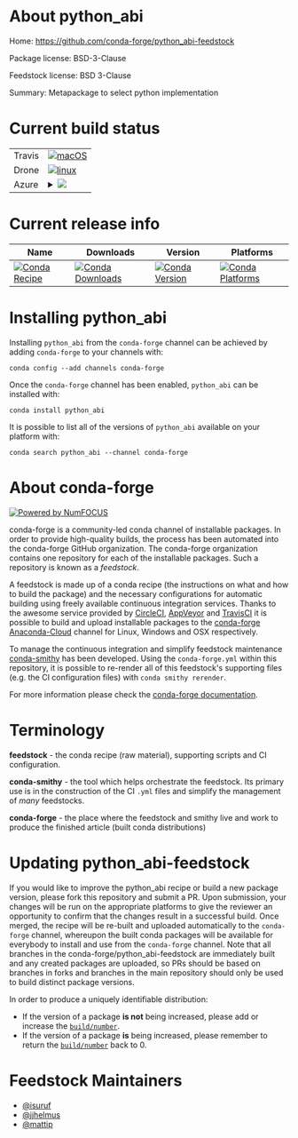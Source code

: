 About python_abi
================

Home: https://github.com/conda-forge/python_abi-feedstock

Package license: BSD-3-Clause

Feedstock license: BSD 3-Clause

Summary: Metapackage to select python implementation



Current build status
====================


<table><tr>
    <td>Travis</td>
    <td>
      <a href="https://travis-ci.com/conda-forge/python_abi-feedstock">
        <img alt="macOS" src="https://img.shields.io/travis/com/conda-forge/python_abi-feedstock/master.svg?label=macOS">
      </a>
    </td>
  </tr><tr>
    <td>Drone</td>
    <td>
      <a href="https://cloud.drone.io/conda-forge/python_abi-feedstock">
        <img alt="linux" src="https://img.shields.io/drone/build/conda-forge/master.svg?label=Linux">
      </a>
    </td>
  </tr>
    
  <tr>
    <td>Azure</td>
    <td>
      <details>
        <summary>
          <a href="https://dev.azure.com/conda-forge/feedstock-builds/_build/latest?definitionId=9015&branchName=master">
            <img src="https://dev.azure.com/conda-forge/feedstock-builds/_apis/build/status/python_abi-feedstock?branchName=master">
          </a>
        </summary>
        <table>
          <thead><tr><th>Variant</th><th>Status</th></tr></thead>
          <tbody><tr>
              <td>linux_aarch64_python3.6python_abi_tagcp27mupython_implcpythonpython_requirement2.7._python_version2.7</td>
              <td>
                <a href="https://dev.azure.com/conda-forge/feedstock-builds/_build/latest?definitionId=9015&branchName=master">
                  <img src="https://dev.azure.com/conda-forge/feedstock-builds/_apis/build/status/python_abi-feedstock?branchName=master&jobName=linux&configuration=linux_aarch64_python3.6python_abi_tagcp27mupython_implcpythonpython_requirement2.7._python_version2.7" alt="variant">
                </a>
              </td>
            </tr><tr>
              <td>linux_aarch64_python3.6python_abi_tagcp35mpython_implcpythonpython_requirement3.5._python_version3.5</td>
              <td>
                <a href="https://dev.azure.com/conda-forge/feedstock-builds/_build/latest?definitionId=9015&branchName=master">
                  <img src="https://dev.azure.com/conda-forge/feedstock-builds/_apis/build/status/python_abi-feedstock?branchName=master&jobName=linux&configuration=linux_aarch64_python3.6python_abi_tagcp35mpython_implcpythonpython_requirement3.5._python_version3.5" alt="variant">
                </a>
              </td>
            </tr><tr>
              <td>linux_aarch64_python3.6python_abi_tagcp36mpython_implcpythonpython_requirement3.6._python_version3.6</td>
              <td>
                <a href="https://dev.azure.com/conda-forge/feedstock-builds/_build/latest?definitionId=9015&branchName=master">
                  <img src="https://dev.azure.com/conda-forge/feedstock-builds/_apis/build/status/python_abi-feedstock?branchName=master&jobName=linux&configuration=linux_aarch64_python3.6python_abi_tagcp36mpython_implcpythonpython_requirement3.6._python_version3.6" alt="variant">
                </a>
              </td>
            </tr><tr>
              <td>linux_aarch64_python3.6python_abi_tagcp37mpython_implcpythonpython_requirement3.7._python_version3.7</td>
              <td>
                <a href="https://dev.azure.com/conda-forge/feedstock-builds/_build/latest?definitionId=9015&branchName=master">
                  <img src="https://dev.azure.com/conda-forge/feedstock-builds/_apis/build/status/python_abi-feedstock?branchName=master&jobName=linux&configuration=linux_aarch64_python3.6python_abi_tagcp37mpython_implcpythonpython_requirement3.7._python_version3.7" alt="variant">
                </a>
              </td>
            </tr><tr>
              <td>linux_aarch64_python3.6python_abi_tagcp38python_implcpythonpython_requirement3.8._python_version3.8</td>
              <td>
                <a href="https://dev.azure.com/conda-forge/feedstock-builds/_build/latest?definitionId=9015&branchName=master">
                  <img src="https://dev.azure.com/conda-forge/feedstock-builds/_apis/build/status/python_abi-feedstock?branchName=master&jobName=linux&configuration=linux_aarch64_python3.6python_abi_tagcp38python_implcpythonpython_requirement3.8._python_version3.8" alt="variant">
                </a>
              </td>
            </tr><tr>
              <td>linux_aarch64_python3.7python_abi_tagcp27mupython_implcpythonpython_requirement2.7._python_version2.7</td>
              <td>
                <a href="https://dev.azure.com/conda-forge/feedstock-builds/_build/latest?definitionId=9015&branchName=master">
                  <img src="https://dev.azure.com/conda-forge/feedstock-builds/_apis/build/status/python_abi-feedstock?branchName=master&jobName=linux&configuration=linux_aarch64_python3.7python_abi_tagcp27mupython_implcpythonpython_requirement2.7._python_version2.7" alt="variant">
                </a>
              </td>
            </tr><tr>
              <td>linux_aarch64_python3.7python_abi_tagcp35mpython_implcpythonpython_requirement3.5._python_version3.5</td>
              <td>
                <a href="https://dev.azure.com/conda-forge/feedstock-builds/_build/latest?definitionId=9015&branchName=master">
                  <img src="https://dev.azure.com/conda-forge/feedstock-builds/_apis/build/status/python_abi-feedstock?branchName=master&jobName=linux&configuration=linux_aarch64_python3.7python_abi_tagcp35mpython_implcpythonpython_requirement3.5._python_version3.5" alt="variant">
                </a>
              </td>
            </tr><tr>
              <td>linux_aarch64_python3.7python_abi_tagcp36mpython_implcpythonpython_requirement3.6._python_version3.6</td>
              <td>
                <a href="https://dev.azure.com/conda-forge/feedstock-builds/_build/latest?definitionId=9015&branchName=master">
                  <img src="https://dev.azure.com/conda-forge/feedstock-builds/_apis/build/status/python_abi-feedstock?branchName=master&jobName=linux&configuration=linux_aarch64_python3.7python_abi_tagcp36mpython_implcpythonpython_requirement3.6._python_version3.6" alt="variant">
                </a>
              </td>
            </tr><tr>
              <td>linux_aarch64_python3.7python_abi_tagcp37mpython_implcpythonpython_requirement3.7._python_version3.7</td>
              <td>
                <a href="https://dev.azure.com/conda-forge/feedstock-builds/_build/latest?definitionId=9015&branchName=master">
                  <img src="https://dev.azure.com/conda-forge/feedstock-builds/_apis/build/status/python_abi-feedstock?branchName=master&jobName=linux&configuration=linux_aarch64_python3.7python_abi_tagcp37mpython_implcpythonpython_requirement3.7._python_version3.7" alt="variant">
                </a>
              </td>
            </tr><tr>
              <td>linux_aarch64_python3.7python_abi_tagcp38python_implcpythonpython_requirement3.8._python_version3.8</td>
              <td>
                <a href="https://dev.azure.com/conda-forge/feedstock-builds/_build/latest?definitionId=9015&branchName=master">
                  <img src="https://dev.azure.com/conda-forge/feedstock-builds/_apis/build/status/python_abi-feedstock?branchName=master&jobName=linux&configuration=linux_aarch64_python3.7python_abi_tagcp38python_implcpythonpython_requirement3.8._python_version3.8" alt="variant">
                </a>
              </td>
            </tr><tr>
              <td>linux_ppc64le_python3.6python_abi_tagcp27mupython_implcpythonpython_requirement2.7._python_version2.7</td>
              <td>
                <a href="https://dev.azure.com/conda-forge/feedstock-builds/_build/latest?definitionId=9015&branchName=master">
                  <img src="https://dev.azure.com/conda-forge/feedstock-builds/_apis/build/status/python_abi-feedstock?branchName=master&jobName=linux&configuration=linux_ppc64le_python3.6python_abi_tagcp27mupython_implcpythonpython_requirement2.7._python_version2.7" alt="variant">
                </a>
              </td>
            </tr><tr>
              <td>linux_ppc64le_python3.6python_abi_tagcp35mpython_implcpythonpython_requirement3.5._python_version3.5</td>
              <td>
                <a href="https://dev.azure.com/conda-forge/feedstock-builds/_build/latest?definitionId=9015&branchName=master">
                  <img src="https://dev.azure.com/conda-forge/feedstock-builds/_apis/build/status/python_abi-feedstock?branchName=master&jobName=linux&configuration=linux_ppc64le_python3.6python_abi_tagcp35mpython_implcpythonpython_requirement3.5._python_version3.5" alt="variant">
                </a>
              </td>
            </tr><tr>
              <td>linux_ppc64le_python3.6python_abi_tagcp36mpython_implcpythonpython_requirement3.6._python_version3.6</td>
              <td>
                <a href="https://dev.azure.com/conda-forge/feedstock-builds/_build/latest?definitionId=9015&branchName=master">
                  <img src="https://dev.azure.com/conda-forge/feedstock-builds/_apis/build/status/python_abi-feedstock?branchName=master&jobName=linux&configuration=linux_ppc64le_python3.6python_abi_tagcp36mpython_implcpythonpython_requirement3.6._python_version3.6" alt="variant">
                </a>
              </td>
            </tr><tr>
              <td>linux_ppc64le_python3.6python_abi_tagcp37mpython_implcpythonpython_requirement3.7._python_version3.7</td>
              <td>
                <a href="https://dev.azure.com/conda-forge/feedstock-builds/_build/latest?definitionId=9015&branchName=master">
                  <img src="https://dev.azure.com/conda-forge/feedstock-builds/_apis/build/status/python_abi-feedstock?branchName=master&jobName=linux&configuration=linux_ppc64le_python3.6python_abi_tagcp37mpython_implcpythonpython_requirement3.7._python_version3.7" alt="variant">
                </a>
              </td>
            </tr><tr>
              <td>linux_ppc64le_python3.6python_abi_tagcp38python_implcpythonpython_requirement3.8._python_version3.8</td>
              <td>
                <a href="https://dev.azure.com/conda-forge/feedstock-builds/_build/latest?definitionId=9015&branchName=master">
                  <img src="https://dev.azure.com/conda-forge/feedstock-builds/_apis/build/status/python_abi-feedstock?branchName=master&jobName=linux&configuration=linux_ppc64le_python3.6python_abi_tagcp38python_implcpythonpython_requirement3.8._python_version3.8" alt="variant">
                </a>
              </td>
            </tr><tr>
              <td>linux_ppc64le_python3.7python_abi_tagcp27mupython_implcpythonpython_requirement2.7._python_version2.7</td>
              <td>
                <a href="https://dev.azure.com/conda-forge/feedstock-builds/_build/latest?definitionId=9015&branchName=master">
                  <img src="https://dev.azure.com/conda-forge/feedstock-builds/_apis/build/status/python_abi-feedstock?branchName=master&jobName=linux&configuration=linux_ppc64le_python3.7python_abi_tagcp27mupython_implcpythonpython_requirement2.7._python_version2.7" alt="variant">
                </a>
              </td>
            </tr><tr>
              <td>linux_ppc64le_python3.7python_abi_tagcp35mpython_implcpythonpython_requirement3.5._python_version3.5</td>
              <td>
                <a href="https://dev.azure.com/conda-forge/feedstock-builds/_build/latest?definitionId=9015&branchName=master">
                  <img src="https://dev.azure.com/conda-forge/feedstock-builds/_apis/build/status/python_abi-feedstock?branchName=master&jobName=linux&configuration=linux_ppc64le_python3.7python_abi_tagcp35mpython_implcpythonpython_requirement3.5._python_version3.5" alt="variant">
                </a>
              </td>
            </tr><tr>
              <td>linux_ppc64le_python3.7python_abi_tagcp36mpython_implcpythonpython_requirement3.6._python_version3.6</td>
              <td>
                <a href="https://dev.azure.com/conda-forge/feedstock-builds/_build/latest?definitionId=9015&branchName=master">
                  <img src="https://dev.azure.com/conda-forge/feedstock-builds/_apis/build/status/python_abi-feedstock?branchName=master&jobName=linux&configuration=linux_ppc64le_python3.7python_abi_tagcp36mpython_implcpythonpython_requirement3.6._python_version3.6" alt="variant">
                </a>
              </td>
            </tr><tr>
              <td>linux_ppc64le_python3.7python_abi_tagcp37mpython_implcpythonpython_requirement3.7._python_version3.7</td>
              <td>
                <a href="https://dev.azure.com/conda-forge/feedstock-builds/_build/latest?definitionId=9015&branchName=master">
                  <img src="https://dev.azure.com/conda-forge/feedstock-builds/_apis/build/status/python_abi-feedstock?branchName=master&jobName=linux&configuration=linux_ppc64le_python3.7python_abi_tagcp37mpython_implcpythonpython_requirement3.7._python_version3.7" alt="variant">
                </a>
              </td>
            </tr><tr>
              <td>linux_ppc64le_python3.7python_abi_tagcp38python_implcpythonpython_requirement3.8._python_version3.8</td>
              <td>
                <a href="https://dev.azure.com/conda-forge/feedstock-builds/_build/latest?definitionId=9015&branchName=master">
                  <img src="https://dev.azure.com/conda-forge/feedstock-builds/_apis/build/status/python_abi-feedstock?branchName=master&jobName=linux&configuration=linux_ppc64le_python3.7python_abi_tagcp38python_implcpythonpython_requirement3.8._python_version3.8" alt="variant">
                </a>
              </td>
            </tr><tr>
              <td>linux_python2.7python_abi_tagcp27mupython_implcpythonpython_requirement2.7._python_version2.7</td>
              <td>
                <a href="https://dev.azure.com/conda-forge/feedstock-builds/_build/latest?definitionId=9015&branchName=master">
                  <img src="https://dev.azure.com/conda-forge/feedstock-builds/_apis/build/status/python_abi-feedstock?branchName=master&jobName=linux&configuration=linux_python2.7python_abi_tagcp27mupython_implcpythonpython_requirement2.7._python_version2.7" alt="variant">
                </a>
              </td>
            </tr><tr>
              <td>linux_python2.7python_abi_tagcp35mpython_implcpythonpython_requirement3.5._python_version3.5</td>
              <td>
                <a href="https://dev.azure.com/conda-forge/feedstock-builds/_build/latest?definitionId=9015&branchName=master">
                  <img src="https://dev.azure.com/conda-forge/feedstock-builds/_apis/build/status/python_abi-feedstock?branchName=master&jobName=linux&configuration=linux_python2.7python_abi_tagcp35mpython_implcpythonpython_requirement3.5._python_version3.5" alt="variant">
                </a>
              </td>
            </tr><tr>
              <td>linux_python2.7python_abi_tagcp36mpython_implcpythonpython_requirement3.6._python_version3.6</td>
              <td>
                <a href="https://dev.azure.com/conda-forge/feedstock-builds/_build/latest?definitionId=9015&branchName=master">
                  <img src="https://dev.azure.com/conda-forge/feedstock-builds/_apis/build/status/python_abi-feedstock?branchName=master&jobName=linux&configuration=linux_python2.7python_abi_tagcp36mpython_implcpythonpython_requirement3.6._python_version3.6" alt="variant">
                </a>
              </td>
            </tr><tr>
              <td>linux_python2.7python_abi_tagcp37mpython_implcpythonpython_requirement3.7._python_version3.7</td>
              <td>
                <a href="https://dev.azure.com/conda-forge/feedstock-builds/_build/latest?definitionId=9015&branchName=master">
                  <img src="https://dev.azure.com/conda-forge/feedstock-builds/_apis/build/status/python_abi-feedstock?branchName=master&jobName=linux&configuration=linux_python2.7python_abi_tagcp37mpython_implcpythonpython_requirement3.7._python_version3.7" alt="variant">
                </a>
              </td>
            </tr><tr>
              <td>linux_python2.7python_abi_tagcp38python_implcpythonpython_requirement3.8._python_version3.8</td>
              <td>
                <a href="https://dev.azure.com/conda-forge/feedstock-builds/_build/latest?definitionId=9015&branchName=master">
                  <img src="https://dev.azure.com/conda-forge/feedstock-builds/_apis/build/status/python_abi-feedstock?branchName=master&jobName=linux&configuration=linux_python2.7python_abi_tagcp38python_implcpythonpython_requirement3.8._python_version3.8" alt="variant">
                </a>
              </td>
            </tr><tr>
              <td>linux_python3.6python_abi_tagcp27mupython_implcpythonpython_requirement2.7._python_version2.7</td>
              <td>
                <a href="https://dev.azure.com/conda-forge/feedstock-builds/_build/latest?definitionId=9015&branchName=master">
                  <img src="https://dev.azure.com/conda-forge/feedstock-builds/_apis/build/status/python_abi-feedstock?branchName=master&jobName=linux&configuration=linux_python3.6python_abi_tagcp27mupython_implcpythonpython_requirement2.7._python_version2.7" alt="variant">
                </a>
              </td>
            </tr><tr>
              <td>linux_python3.6python_abi_tagcp35mpython_implcpythonpython_requirement3.5._python_version3.5</td>
              <td>
                <a href="https://dev.azure.com/conda-forge/feedstock-builds/_build/latest?definitionId=9015&branchName=master">
                  <img src="https://dev.azure.com/conda-forge/feedstock-builds/_apis/build/status/python_abi-feedstock?branchName=master&jobName=linux&configuration=linux_python3.6python_abi_tagcp35mpython_implcpythonpython_requirement3.5._python_version3.5" alt="variant">
                </a>
              </td>
            </tr><tr>
              <td>linux_python3.6python_abi_tagcp36mpython_implcpythonpython_requirement3.6._python_version3.6</td>
              <td>
                <a href="https://dev.azure.com/conda-forge/feedstock-builds/_build/latest?definitionId=9015&branchName=master">
                  <img src="https://dev.azure.com/conda-forge/feedstock-builds/_apis/build/status/python_abi-feedstock?branchName=master&jobName=linux&configuration=linux_python3.6python_abi_tagcp36mpython_implcpythonpython_requirement3.6._python_version3.6" alt="variant">
                </a>
              </td>
            </tr><tr>
              <td>linux_python3.6python_abi_tagcp37mpython_implcpythonpython_requirement3.7._python_version3.7</td>
              <td>
                <a href="https://dev.azure.com/conda-forge/feedstock-builds/_build/latest?definitionId=9015&branchName=master">
                  <img src="https://dev.azure.com/conda-forge/feedstock-builds/_apis/build/status/python_abi-feedstock?branchName=master&jobName=linux&configuration=linux_python3.6python_abi_tagcp37mpython_implcpythonpython_requirement3.7._python_version3.7" alt="variant">
                </a>
              </td>
            </tr><tr>
              <td>linux_python3.6python_abi_tagcp38python_implcpythonpython_requirement3.8._python_version3.8</td>
              <td>
                <a href="https://dev.azure.com/conda-forge/feedstock-builds/_build/latest?definitionId=9015&branchName=master">
                  <img src="https://dev.azure.com/conda-forge/feedstock-builds/_apis/build/status/python_abi-feedstock?branchName=master&jobName=linux&configuration=linux_python3.6python_abi_tagcp38python_implcpythonpython_requirement3.8._python_version3.8" alt="variant">
                </a>
              </td>
            </tr><tr>
              <td>linux_python3.7python_abi_tagcp27mupython_implcpythonpython_requirement2.7._python_version2.7</td>
              <td>
                <a href="https://dev.azure.com/conda-forge/feedstock-builds/_build/latest?definitionId=9015&branchName=master">
                  <img src="https://dev.azure.com/conda-forge/feedstock-builds/_apis/build/status/python_abi-feedstock?branchName=master&jobName=linux&configuration=linux_python3.7python_abi_tagcp27mupython_implcpythonpython_requirement2.7._python_version2.7" alt="variant">
                </a>
              </td>
            </tr><tr>
              <td>linux_python3.7python_abi_tagcp35mpython_implcpythonpython_requirement3.5._python_version3.5</td>
              <td>
                <a href="https://dev.azure.com/conda-forge/feedstock-builds/_build/latest?definitionId=9015&branchName=master">
                  <img src="https://dev.azure.com/conda-forge/feedstock-builds/_apis/build/status/python_abi-feedstock?branchName=master&jobName=linux&configuration=linux_python3.7python_abi_tagcp35mpython_implcpythonpython_requirement3.5._python_version3.5" alt="variant">
                </a>
              </td>
            </tr><tr>
              <td>linux_python3.7python_abi_tagcp36mpython_implcpythonpython_requirement3.6._python_version3.6</td>
              <td>
                <a href="https://dev.azure.com/conda-forge/feedstock-builds/_build/latest?definitionId=9015&branchName=master">
                  <img src="https://dev.azure.com/conda-forge/feedstock-builds/_apis/build/status/python_abi-feedstock?branchName=master&jobName=linux&configuration=linux_python3.7python_abi_tagcp36mpython_implcpythonpython_requirement3.6._python_version3.6" alt="variant">
                </a>
              </td>
            </tr><tr>
              <td>linux_python3.7python_abi_tagcp37mpython_implcpythonpython_requirement3.7._python_version3.7</td>
              <td>
                <a href="https://dev.azure.com/conda-forge/feedstock-builds/_build/latest?definitionId=9015&branchName=master">
                  <img src="https://dev.azure.com/conda-forge/feedstock-builds/_apis/build/status/python_abi-feedstock?branchName=master&jobName=linux&configuration=linux_python3.7python_abi_tagcp37mpython_implcpythonpython_requirement3.7._python_version3.7" alt="variant">
                </a>
              </td>
            </tr><tr>
              <td>linux_python3.7python_abi_tagcp38python_implcpythonpython_requirement3.8._python_version3.8</td>
              <td>
                <a href="https://dev.azure.com/conda-forge/feedstock-builds/_build/latest?definitionId=9015&branchName=master">
                  <img src="https://dev.azure.com/conda-forge/feedstock-builds/_apis/build/status/python_abi-feedstock?branchName=master&jobName=linux&configuration=linux_python3.7python_abi_tagcp38python_implcpythonpython_requirement3.8._python_version3.8" alt="variant">
                </a>
              </td>
            </tr><tr>
              <td>osx_python2.7python_abi_tagcp27mpython_implcpythonpython_requirement2.7._python_version2.7</td>
              <td>
                <a href="https://dev.azure.com/conda-forge/feedstock-builds/_build/latest?definitionId=9015&branchName=master">
                  <img src="https://dev.azure.com/conda-forge/feedstock-builds/_apis/build/status/python_abi-feedstock?branchName=master&jobName=osx&configuration=osx_python2.7python_abi_tagcp27mpython_implcpythonpython_requirement2.7._python_version2.7" alt="variant">
                </a>
              </td>
            </tr><tr>
              <td>osx_python2.7python_abi_tagcp35mpython_implcpythonpython_requirement3.5._python_version3.5</td>
              <td>
                <a href="https://dev.azure.com/conda-forge/feedstock-builds/_build/latest?definitionId=9015&branchName=master">
                  <img src="https://dev.azure.com/conda-forge/feedstock-builds/_apis/build/status/python_abi-feedstock?branchName=master&jobName=osx&configuration=osx_python2.7python_abi_tagcp35mpython_implcpythonpython_requirement3.5._python_version3.5" alt="variant">
                </a>
              </td>
            </tr><tr>
              <td>osx_python2.7python_abi_tagcp36mpython_implcpythonpython_requirement3.6._python_version3.6</td>
              <td>
                <a href="https://dev.azure.com/conda-forge/feedstock-builds/_build/latest?definitionId=9015&branchName=master">
                  <img src="https://dev.azure.com/conda-forge/feedstock-builds/_apis/build/status/python_abi-feedstock?branchName=master&jobName=osx&configuration=osx_python2.7python_abi_tagcp36mpython_implcpythonpython_requirement3.6._python_version3.6" alt="variant">
                </a>
              </td>
            </tr><tr>
              <td>osx_python2.7python_abi_tagcp37mpython_implcpythonpython_requirement3.7._python_version3.7</td>
              <td>
                <a href="https://dev.azure.com/conda-forge/feedstock-builds/_build/latest?definitionId=9015&branchName=master">
                  <img src="https://dev.azure.com/conda-forge/feedstock-builds/_apis/build/status/python_abi-feedstock?branchName=master&jobName=osx&configuration=osx_python2.7python_abi_tagcp37mpython_implcpythonpython_requirement3.7._python_version3.7" alt="variant">
                </a>
              </td>
            </tr><tr>
              <td>osx_python2.7python_abi_tagcp38python_implcpythonpython_requirement3.8._python_version3.8</td>
              <td>
                <a href="https://dev.azure.com/conda-forge/feedstock-builds/_build/latest?definitionId=9015&branchName=master">
                  <img src="https://dev.azure.com/conda-forge/feedstock-builds/_apis/build/status/python_abi-feedstock?branchName=master&jobName=osx&configuration=osx_python2.7python_abi_tagcp38python_implcpythonpython_requirement3.8._python_version3.8" alt="variant">
                </a>
              </td>
            </tr><tr>
              <td>osx_python3.6python_abi_tagcp27mpython_implcpythonpython_requirement2.7._python_version2.7</td>
              <td>
                <a href="https://dev.azure.com/conda-forge/feedstock-builds/_build/latest?definitionId=9015&branchName=master">
                  <img src="https://dev.azure.com/conda-forge/feedstock-builds/_apis/build/status/python_abi-feedstock?branchName=master&jobName=osx&configuration=osx_python3.6python_abi_tagcp27mpython_implcpythonpython_requirement2.7._python_version2.7" alt="variant">
                </a>
              </td>
            </tr><tr>
              <td>osx_python3.6python_abi_tagcp35mpython_implcpythonpython_requirement3.5._python_version3.5</td>
              <td>
                <a href="https://dev.azure.com/conda-forge/feedstock-builds/_build/latest?definitionId=9015&branchName=master">
                  <img src="https://dev.azure.com/conda-forge/feedstock-builds/_apis/build/status/python_abi-feedstock?branchName=master&jobName=osx&configuration=osx_python3.6python_abi_tagcp35mpython_implcpythonpython_requirement3.5._python_version3.5" alt="variant">
                </a>
              </td>
            </tr><tr>
              <td>osx_python3.6python_abi_tagcp36mpython_implcpythonpython_requirement3.6._python_version3.6</td>
              <td>
                <a href="https://dev.azure.com/conda-forge/feedstock-builds/_build/latest?definitionId=9015&branchName=master">
                  <img src="https://dev.azure.com/conda-forge/feedstock-builds/_apis/build/status/python_abi-feedstock?branchName=master&jobName=osx&configuration=osx_python3.6python_abi_tagcp36mpython_implcpythonpython_requirement3.6._python_version3.6" alt="variant">
                </a>
              </td>
            </tr><tr>
              <td>osx_python3.6python_abi_tagcp37mpython_implcpythonpython_requirement3.7._python_version3.7</td>
              <td>
                <a href="https://dev.azure.com/conda-forge/feedstock-builds/_build/latest?definitionId=9015&branchName=master">
                  <img src="https://dev.azure.com/conda-forge/feedstock-builds/_apis/build/status/python_abi-feedstock?branchName=master&jobName=osx&configuration=osx_python3.6python_abi_tagcp37mpython_implcpythonpython_requirement3.7._python_version3.7" alt="variant">
                </a>
              </td>
            </tr><tr>
              <td>osx_python3.6python_abi_tagcp38python_implcpythonpython_requirement3.8._python_version3.8</td>
              <td>
                <a href="https://dev.azure.com/conda-forge/feedstock-builds/_build/latest?definitionId=9015&branchName=master">
                  <img src="https://dev.azure.com/conda-forge/feedstock-builds/_apis/build/status/python_abi-feedstock?branchName=master&jobName=osx&configuration=osx_python3.6python_abi_tagcp38python_implcpythonpython_requirement3.8._python_version3.8" alt="variant">
                </a>
              </td>
            </tr><tr>
              <td>osx_python3.7python_abi_tagcp27mpython_implcpythonpython_requirement2.7._python_version2.7</td>
              <td>
                <a href="https://dev.azure.com/conda-forge/feedstock-builds/_build/latest?definitionId=9015&branchName=master">
                  <img src="https://dev.azure.com/conda-forge/feedstock-builds/_apis/build/status/python_abi-feedstock?branchName=master&jobName=osx&configuration=osx_python3.7python_abi_tagcp27mpython_implcpythonpython_requirement2.7._python_version2.7" alt="variant">
                </a>
              </td>
            </tr><tr>
              <td>osx_python3.7python_abi_tagcp35mpython_implcpythonpython_requirement3.5._python_version3.5</td>
              <td>
                <a href="https://dev.azure.com/conda-forge/feedstock-builds/_build/latest?definitionId=9015&branchName=master">
                  <img src="https://dev.azure.com/conda-forge/feedstock-builds/_apis/build/status/python_abi-feedstock?branchName=master&jobName=osx&configuration=osx_python3.7python_abi_tagcp35mpython_implcpythonpython_requirement3.5._python_version3.5" alt="variant">
                </a>
              </td>
            </tr><tr>
              <td>osx_python3.7python_abi_tagcp36mpython_implcpythonpython_requirement3.6._python_version3.6</td>
              <td>
                <a href="https://dev.azure.com/conda-forge/feedstock-builds/_build/latest?definitionId=9015&branchName=master">
                  <img src="https://dev.azure.com/conda-forge/feedstock-builds/_apis/build/status/python_abi-feedstock?branchName=master&jobName=osx&configuration=osx_python3.7python_abi_tagcp36mpython_implcpythonpython_requirement3.6._python_version3.6" alt="variant">
                </a>
              </td>
            </tr><tr>
              <td>osx_python3.7python_abi_tagcp37mpython_implcpythonpython_requirement3.7._python_version3.7</td>
              <td>
                <a href="https://dev.azure.com/conda-forge/feedstock-builds/_build/latest?definitionId=9015&branchName=master">
                  <img src="https://dev.azure.com/conda-forge/feedstock-builds/_apis/build/status/python_abi-feedstock?branchName=master&jobName=osx&configuration=osx_python3.7python_abi_tagcp37mpython_implcpythonpython_requirement3.7._python_version3.7" alt="variant">
                </a>
              </td>
            </tr><tr>
              <td>osx_python3.7python_abi_tagcp38python_implcpythonpython_requirement3.8._python_version3.8</td>
              <td>
                <a href="https://dev.azure.com/conda-forge/feedstock-builds/_build/latest?definitionId=9015&branchName=master">
                  <img src="https://dev.azure.com/conda-forge/feedstock-builds/_apis/build/status/python_abi-feedstock?branchName=master&jobName=osx&configuration=osx_python3.7python_abi_tagcp38python_implcpythonpython_requirement3.8._python_version3.8" alt="variant">
                </a>
              </td>
            </tr><tr>
              <td>win_python2.7python_abi_tagcp27mpython_implcpythonpython_requirement2.7._python_version2.7</td>
              <td>
                <a href="https://dev.azure.com/conda-forge/feedstock-builds/_build/latest?definitionId=9015&branchName=master">
                  <img src="https://dev.azure.com/conda-forge/feedstock-builds/_apis/build/status/python_abi-feedstock?branchName=master&jobName=win&configuration=win_python2.7python_abi_tagcp27mpython_implcpythonpython_requirement2.7._python_version2.7" alt="variant">
                </a>
              </td>
            </tr><tr>
              <td>win_python2.7python_abi_tagcp35mpython_implcpythonpython_requirement3.5._python_version3.5</td>
              <td>
                <a href="https://dev.azure.com/conda-forge/feedstock-builds/_build/latest?definitionId=9015&branchName=master">
                  <img src="https://dev.azure.com/conda-forge/feedstock-builds/_apis/build/status/python_abi-feedstock?branchName=master&jobName=win&configuration=win_python2.7python_abi_tagcp35mpython_implcpythonpython_requirement3.5._python_version3.5" alt="variant">
                </a>
              </td>
            </tr><tr>
              <td>win_python2.7python_abi_tagcp36mpython_implcpythonpython_requirement3.6._python_version3.6</td>
              <td>
                <a href="https://dev.azure.com/conda-forge/feedstock-builds/_build/latest?definitionId=9015&branchName=master">
                  <img src="https://dev.azure.com/conda-forge/feedstock-builds/_apis/build/status/python_abi-feedstock?branchName=master&jobName=win&configuration=win_python2.7python_abi_tagcp36mpython_implcpythonpython_requirement3.6._python_version3.6" alt="variant">
                </a>
              </td>
            </tr><tr>
              <td>win_python2.7python_abi_tagcp37mpython_implcpythonpython_requirement3.7._python_version3.7</td>
              <td>
                <a href="https://dev.azure.com/conda-forge/feedstock-builds/_build/latest?definitionId=9015&branchName=master">
                  <img src="https://dev.azure.com/conda-forge/feedstock-builds/_apis/build/status/python_abi-feedstock?branchName=master&jobName=win&configuration=win_python2.7python_abi_tagcp37mpython_implcpythonpython_requirement3.7._python_version3.7" alt="variant">
                </a>
              </td>
            </tr><tr>
              <td>win_python2.7python_abi_tagcp38python_implcpythonpython_requirement3.8._python_version3.8</td>
              <td>
                <a href="https://dev.azure.com/conda-forge/feedstock-builds/_build/latest?definitionId=9015&branchName=master">
                  <img src="https://dev.azure.com/conda-forge/feedstock-builds/_apis/build/status/python_abi-feedstock?branchName=master&jobName=win&configuration=win_python2.7python_abi_tagcp38python_implcpythonpython_requirement3.8._python_version3.8" alt="variant">
                </a>
              </td>
            </tr><tr>
              <td>win_python3.6python_abi_tagcp27mpython_implcpythonpython_requirement2.7._python_version2.7</td>
              <td>
                <a href="https://dev.azure.com/conda-forge/feedstock-builds/_build/latest?definitionId=9015&branchName=master">
                  <img src="https://dev.azure.com/conda-forge/feedstock-builds/_apis/build/status/python_abi-feedstock?branchName=master&jobName=win&configuration=win_python3.6python_abi_tagcp27mpython_implcpythonpython_requirement2.7._python_version2.7" alt="variant">
                </a>
              </td>
            </tr><tr>
              <td>win_python3.6python_abi_tagcp35mpython_implcpythonpython_requirement3.5._python_version3.5</td>
              <td>
                <a href="https://dev.azure.com/conda-forge/feedstock-builds/_build/latest?definitionId=9015&branchName=master">
                  <img src="https://dev.azure.com/conda-forge/feedstock-builds/_apis/build/status/python_abi-feedstock?branchName=master&jobName=win&configuration=win_python3.6python_abi_tagcp35mpython_implcpythonpython_requirement3.5._python_version3.5" alt="variant">
                </a>
              </td>
            </tr><tr>
              <td>win_python3.6python_abi_tagcp36mpython_implcpythonpython_requirement3.6._python_version3.6</td>
              <td>
                <a href="https://dev.azure.com/conda-forge/feedstock-builds/_build/latest?definitionId=9015&branchName=master">
                  <img src="https://dev.azure.com/conda-forge/feedstock-builds/_apis/build/status/python_abi-feedstock?branchName=master&jobName=win&configuration=win_python3.6python_abi_tagcp36mpython_implcpythonpython_requirement3.6._python_version3.6" alt="variant">
                </a>
              </td>
            </tr><tr>
              <td>win_python3.6python_abi_tagcp37mpython_implcpythonpython_requirement3.7._python_version3.7</td>
              <td>
                <a href="https://dev.azure.com/conda-forge/feedstock-builds/_build/latest?definitionId=9015&branchName=master">
                  <img src="https://dev.azure.com/conda-forge/feedstock-builds/_apis/build/status/python_abi-feedstock?branchName=master&jobName=win&configuration=win_python3.6python_abi_tagcp37mpython_implcpythonpython_requirement3.7._python_version3.7" alt="variant">
                </a>
              </td>
            </tr><tr>
              <td>win_python3.6python_abi_tagcp38python_implcpythonpython_requirement3.8._python_version3.8</td>
              <td>
                <a href="https://dev.azure.com/conda-forge/feedstock-builds/_build/latest?definitionId=9015&branchName=master">
                  <img src="https://dev.azure.com/conda-forge/feedstock-builds/_apis/build/status/python_abi-feedstock?branchName=master&jobName=win&configuration=win_python3.6python_abi_tagcp38python_implcpythonpython_requirement3.8._python_version3.8" alt="variant">
                </a>
              </td>
            </tr><tr>
              <td>win_python3.7python_abi_tagcp27mpython_implcpythonpython_requirement2.7._python_version2.7</td>
              <td>
                <a href="https://dev.azure.com/conda-forge/feedstock-builds/_build/latest?definitionId=9015&branchName=master">
                  <img src="https://dev.azure.com/conda-forge/feedstock-builds/_apis/build/status/python_abi-feedstock?branchName=master&jobName=win&configuration=win_python3.7python_abi_tagcp27mpython_implcpythonpython_requirement2.7._python_version2.7" alt="variant">
                </a>
              </td>
            </tr><tr>
              <td>win_python3.7python_abi_tagcp35mpython_implcpythonpython_requirement3.5._python_version3.5</td>
              <td>
                <a href="https://dev.azure.com/conda-forge/feedstock-builds/_build/latest?definitionId=9015&branchName=master">
                  <img src="https://dev.azure.com/conda-forge/feedstock-builds/_apis/build/status/python_abi-feedstock?branchName=master&jobName=win&configuration=win_python3.7python_abi_tagcp35mpython_implcpythonpython_requirement3.5._python_version3.5" alt="variant">
                </a>
              </td>
            </tr><tr>
              <td>win_python3.7python_abi_tagcp36mpython_implcpythonpython_requirement3.6._python_version3.6</td>
              <td>
                <a href="https://dev.azure.com/conda-forge/feedstock-builds/_build/latest?definitionId=9015&branchName=master">
                  <img src="https://dev.azure.com/conda-forge/feedstock-builds/_apis/build/status/python_abi-feedstock?branchName=master&jobName=win&configuration=win_python3.7python_abi_tagcp36mpython_implcpythonpython_requirement3.6._python_version3.6" alt="variant">
                </a>
              </td>
            </tr><tr>
              <td>win_python3.7python_abi_tagcp37mpython_implcpythonpython_requirement3.7._python_version3.7</td>
              <td>
                <a href="https://dev.azure.com/conda-forge/feedstock-builds/_build/latest?definitionId=9015&branchName=master">
                  <img src="https://dev.azure.com/conda-forge/feedstock-builds/_apis/build/status/python_abi-feedstock?branchName=master&jobName=win&configuration=win_python3.7python_abi_tagcp37mpython_implcpythonpython_requirement3.7._python_version3.7" alt="variant">
                </a>
              </td>
            </tr><tr>
              <td>win_python3.7python_abi_tagcp38python_implcpythonpython_requirement3.8._python_version3.8</td>
              <td>
                <a href="https://dev.azure.com/conda-forge/feedstock-builds/_build/latest?definitionId=9015&branchName=master">
                  <img src="https://dev.azure.com/conda-forge/feedstock-builds/_apis/build/status/python_abi-feedstock?branchName=master&jobName=win&configuration=win_python3.7python_abi_tagcp38python_implcpythonpython_requirement3.8._python_version3.8" alt="variant">
                </a>
              </td>
            </tr>
          </tbody>
        </table>
      </details>
    </td>
  </tr>
</table>

Current release info
====================

| Name | Downloads | Version | Platforms |
| --- | --- | --- | --- |
| [![Conda Recipe](https://img.shields.io/badge/recipe-python_abi-green.svg)](https://anaconda.org/conda-forge/python_abi) | [![Conda Downloads](https://img.shields.io/conda/dn/conda-forge/python_abi.svg)](https://anaconda.org/conda-forge/python_abi) | [![Conda Version](https://img.shields.io/conda/vn/conda-forge/python_abi.svg)](https://anaconda.org/conda-forge/python_abi) | [![Conda Platforms](https://img.shields.io/conda/pn/conda-forge/python_abi.svg)](https://anaconda.org/conda-forge/python_abi) |

Installing python_abi
=====================

Installing `python_abi` from the `conda-forge` channel can be achieved by adding `conda-forge` to your channels with:

```
conda config --add channels conda-forge
```

Once the `conda-forge` channel has been enabled, `python_abi` can be installed with:

```
conda install python_abi
```

It is possible to list all of the versions of `python_abi` available on your platform with:

```
conda search python_abi --channel conda-forge
```


About conda-forge
=================

[![Powered by NumFOCUS](https://img.shields.io/badge/powered%20by-NumFOCUS-orange.svg?style=flat&colorA=E1523D&colorB=007D8A)](http://numfocus.org)

conda-forge is a community-led conda channel of installable packages.
In order to provide high-quality builds, the process has been automated into the
conda-forge GitHub organization. The conda-forge organization contains one repository
for each of the installable packages. Such a repository is known as a *feedstock*.

A feedstock is made up of a conda recipe (the instructions on what and how to build
the package) and the necessary configurations for automatic building using freely
available continuous integration services. Thanks to the awesome service provided by
[CircleCI](https://circleci.com/), [AppVeyor](https://www.appveyor.com/)
and [TravisCI](https://travis-ci.com/) it is possible to build and upload installable
packages to the [conda-forge](https://anaconda.org/conda-forge)
[Anaconda-Cloud](https://anaconda.org/) channel for Linux, Windows and OSX respectively.

To manage the continuous integration and simplify feedstock maintenance
[conda-smithy](https://github.com/conda-forge/conda-smithy) has been developed.
Using the ``conda-forge.yml`` within this repository, it is possible to re-render all of
this feedstock's supporting files (e.g. the CI configuration files) with ``conda smithy rerender``.

For more information please check the [conda-forge documentation](https://conda-forge.org/docs/).

Terminology
===========

**feedstock** - the conda recipe (raw material), supporting scripts and CI configuration.

**conda-smithy** - the tool which helps orchestrate the feedstock.
                   Its primary use is in the construction of the CI ``.yml`` files
                   and simplify the management of *many* feedstocks.

**conda-forge** - the place where the feedstock and smithy live and work to
                  produce the finished article (built conda distributions)


Updating python_abi-feedstock
=============================

If you would like to improve the python_abi recipe or build a new
package version, please fork this repository and submit a PR. Upon submission,
your changes will be run on the appropriate platforms to give the reviewer an
opportunity to confirm that the changes result in a successful build. Once
merged, the recipe will be re-built and uploaded automatically to the
`conda-forge` channel, whereupon the built conda packages will be available for
everybody to install and use from the `conda-forge` channel.
Note that all branches in the conda-forge/python_abi-feedstock are
immediately built and any created packages are uploaded, so PRs should be based
on branches in forks and branches in the main repository should only be used to
build distinct package versions.

In order to produce a uniquely identifiable distribution:
 * If the version of a package **is not** being increased, please add or increase
   the [``build/number``](https://conda.io/docs/user-guide/tasks/build-packages/define-metadata.html#build-number-and-string).
 * If the version of a package **is** being increased, please remember to return
   the [``build/number``](https://conda.io/docs/user-guide/tasks/build-packages/define-metadata.html#build-number-and-string)
   back to 0.

Feedstock Maintainers
=====================

* [@isuruf](https://github.com/isuruf/)
* [@jjhelmus](https://github.com/jjhelmus/)
* [@mattip](https://github.com/mattip/)

